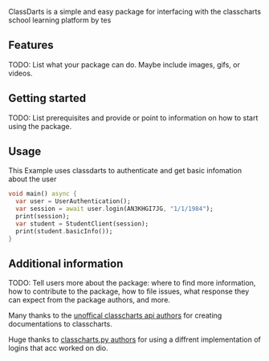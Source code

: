 <!-- 
This README describes the package. If you publish this package to pub.dev,
this README's contents appear on the landing page for your package.

For information about how to write a good package README, see the guide for
[writing package pages](https://dart.dev/guides/libraries/writing-package-pages). 

For general information about developing packages, see the Dart guide for
[creating packages](https://dart.dev/guides/libraries/create-library-packages)
and the Flutter guide for
[developing packages and plugins](https://flutter.dev/developing-packages). 
-->

ClassDarts is a simple and easy package for interfacing with the classcharts school learning platform by tes

## Features

TODO: List what your package can do. Maybe include images, gifs, or videos.

## Getting started

TODO: List prerequisites and provide or point to information on how to
start using the package.

## Usage

This Example uses classdarts to authenticate and get basic infomation about the user

```dart
void main() async {
  var user = UserAuthentication();
  var session = await user.login(AN3KHGI7JG, "1/1/1984");
  print(session);
  var student = StudentClient(session);
  print(student.basicInfo());
}
```

## Additional information

TODO: Tell users more about the package: where to find more information, how to 
contribute to the package, how to file issues, what response they can expect 
from the package authors, and more.

Many thanks to the [unoffical classcharts api authors](https://github.com/classchartsapi/classcharts-api-js) for creating documentations to classcharts.

Huge thanks to [classcharts.py authors](https://github.com/NCPlayz/classcharts.py) for using a diffrent implementation of logins that acc worked on dio.

